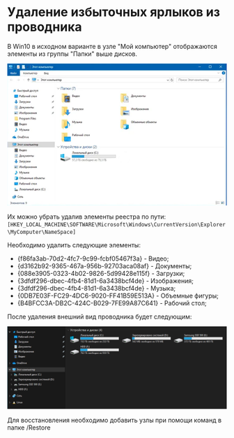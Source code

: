 # Удаление избыточных ярлыков из проводника

В Win10 в исходном варианте в узле "Мой компьютер" отображаются элементы из группы "Папки" выше дисков.

![Before](img/image-3.png)

Их можно убрать удалив элементы реестра по пути: `[HKEY_LOCAL_MACHINE\SOFTWARE\Microsoft\Windows\CurrentVersion\Explorer\MyComputer\NameSpace]`


Необходимо удалить следующие элементы:
- {f86fa3ab-70d2-4fc7-9c99-fcbf05467f3a} - Видео;
- {d3162b92-9365-467a-956b-92703aca08af} - Документы;
- {088e3905-0323-4b02-9826-5d99428e115f} - Загрузки;
- {3dfdf296-dbec-4fb4-81d1-6a3438bcf4de} - Изображения;
- {3dfdf296-dbec-4fb4-81d1-6a3438bcf4de} - Музыка;
- {0DB7E03F-FC29-4DC6-9020-FF41B59E513A} - Объемные фигуры;
- {B4BFCC3A-DB2C-424C-B029-7FE99A87C641} - Рабочий стол;

После удаления внешний вид проводника будет следующим: 

![After](img/image-4.png)

Для восстановления необходимо добавить узлы при помощи команд в папке /Restore